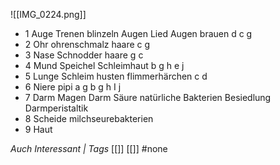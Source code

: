 ![[IMG_0224.png]]
- 1 Auge Trenen blinzeln Augen Lied Augen brauen d c g
- 2 Ohr ohrenschmalz haare c g 
- 3 Nase Schnodder haare g c
- 4 Mund Speichel Schleimhaut  b g h e j
- 5 Lunge Schleim husten flimmerhärchen c d 
- 6 Niere pipi a g b g h I j 
- 7 Darm Magen Darm Säure natürliche Bakterien Besiedlung Darmperistaltik 
- 8 Scheide milchseurebakterien 
- 9 Haut

*Auch Interessant | Tags*
[[]] [[]]
#none 